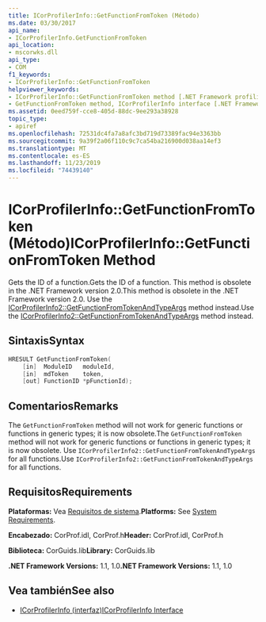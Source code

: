 ```yaml
---
title: ICorProfilerInfo::GetFunctionFromToken (Método)
ms.date: 03/30/2017
api_name:
- ICorProfilerInfo.GetFunctionFromToken
api_location:
- mscorwks.dll
api_type:
- COM
f1_keywords:
- ICorProfilerInfo::GetFunctionFromToken
helpviewer_keywords:
- ICorProfilerInfo::GetFunctionFromToken method [.NET Framework profiling]
- GetFunctionFromToken method, ICorProfilerInfo interface [.NET Framework profiling]
ms.assetid: 0eed759f-cce8-405d-88dc-9ee293a38928
topic_type:
- apiref
ms.openlocfilehash: 72531dc4fa7a8afc3bd719d73389fac94e3363bb
ms.sourcegitcommit: 9a39f2a06f110c9c7ca54ba216900d038aa14ef3
ms.translationtype: MT
ms.contentlocale: es-ES
ms.lasthandoff: 11/23/2019
ms.locfileid: "74439140"
---
```

# <a name="icorprofilerinfogetfunctionfromtoken-method"></a><span data-ttu-id="23603-102">ICorProfilerInfo::GetFunctionFromToken (Método)</span><span class="sxs-lookup"><span data-stu-id="23603-102">ICorProfilerInfo::GetFunctionFromToken Method</span></span>
<span data-ttu-id="23603-103">Gets the ID of a function.</span><span class="sxs-lookup"><span data-stu-id="23603-103">Gets the ID of a function.</span></span> <span data-ttu-id="23603-104">This method is obsolete in the .NET Framework version 2.0.</span><span class="sxs-lookup"><span data-stu-id="23603-104">This method is obsolete in the .NET Framework version 2.0.</span></span> <span data-ttu-id="23603-105">Use the [ICorProfilerInfo2::GetFunctionFromTokenAndTypeArgs](../../../../docs/framework/unmanaged-api/profiling/icorprofilerinfo2-getfunctionfromtokenandtypeargs-method.md) method instead.</span><span class="sxs-lookup"><span data-stu-id="23603-105">Use the [ICorProfilerInfo2::GetFunctionFromTokenAndTypeArgs](../../../../docs/framework/unmanaged-api/profiling/icorprofilerinfo2-getfunctionfromtokenandtypeargs-method.md) method instead.</span></span>  
  
## <a name="syntax"></a><span data-ttu-id="23603-106">Sintaxis</span><span class="sxs-lookup"><span data-stu-id="23603-106">Syntax</span></span>  
  
```cpp  
HRESULT GetFunctionFromToken(  
    [in]  ModuleID   moduleId,  
    [in]  mdToken    token,  
    [out] FunctionID *pFunctionId);  
```  
  
## <a name="remarks"></a><span data-ttu-id="23603-107">Comentarios</span><span class="sxs-lookup"><span data-stu-id="23603-107">Remarks</span></span>  
 <span data-ttu-id="23603-108">The `GetFunctionFromToken` method will not work for generic functions or functions in generic types; it is now obsolete.</span><span class="sxs-lookup"><span data-stu-id="23603-108">The `GetFunctionFromToken` method will not work for generic functions or functions in generic types; it is now obsolete.</span></span> <span data-ttu-id="23603-109">Use `ICorProfilerInfo2::GetFunctionFromTokenAndTypeArgs` for all functions.</span><span class="sxs-lookup"><span data-stu-id="23603-109">Use `ICorProfilerInfo2::GetFunctionFromTokenAndTypeArgs` for all functions.</span></span>  
  
## <a name="requirements"></a><span data-ttu-id="23603-110">Requisitos</span><span class="sxs-lookup"><span data-stu-id="23603-110">Requirements</span></span>  
 <span data-ttu-id="23603-111">**Plataformas:** Vea [Requisitos de sistema](../../../../docs/framework/get-started/system-requirements.md).</span><span class="sxs-lookup"><span data-stu-id="23603-111">**Platforms:** See [System Requirements](../../../../docs/framework/get-started/system-requirements.md).</span></span>  
  
 <span data-ttu-id="23603-112">**Encabezado:** CorProf.idl, CorProf.h</span><span class="sxs-lookup"><span data-stu-id="23603-112">**Header:** CorProf.idl, CorProf.h</span></span>  
  
 <span data-ttu-id="23603-113">**Biblioteca:** CorGuids.lib</span><span class="sxs-lookup"><span data-stu-id="23603-113">**Library:** CorGuids.lib</span></span>  
  
 <span data-ttu-id="23603-114">**.NET Framework Versions:** 1.1, 1.0</span><span class="sxs-lookup"><span data-stu-id="23603-114">**.NET Framework Versions:** 1.1, 1.0</span></span>  
  
## <a name="see-also"></a><span data-ttu-id="23603-115">Vea también</span><span class="sxs-lookup"><span data-stu-id="23603-115">See also</span></span>

- [<span data-ttu-id="23603-116">ICorProfilerInfo (interfaz)</span><span class="sxs-lookup"><span data-stu-id="23603-116">ICorProfilerInfo Interface</span></span>](../../../../docs/framework/unmanaged-api/profiling/icorprofilerinfo-interface.md)
